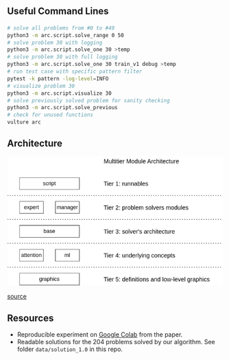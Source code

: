 ## Useful Command Lines
```bash
# solve all problems from #0 to #49
python3 -m arc.script.solve_range 0 50
# solve problem 30 with logging
python3 -m arc.script.solve_one 30 >temp
# solve problem 30 with full logging
python3 -m arc.script.solve_one 30 train_v1 debug >temp
# run test case with specific pattern filter
pytest -k pattern -log-level=INFO
# visualize problem 30
python3 -m arc.script.visualize 30
# solve previously solved problem for sanity checking
python3 -m arc.script.solve_previous
# check for unused functions
vulture arc
```

## Architecture
![diagram](arc_modules.png)

[source](https://app.diagrams.net/#G1FAJC1FLoCjnnSrLk9KZ1jgJZ77U93Unu#%7B%22pageId%22%3A%225f0bae14-7c28-e335-631c-24af17079c00%22%7D)

## Resources
- Reproducible experiment on [Google Colab](https://colab.research.google.com/drive/1hlM8jEvLyLtXYO2WUWbdUlYOx_33MpCc) from the paper.
- Readable solutions for the 204 problems solved by our algorithm. See folder `data/solution_1.0` in this repo.
